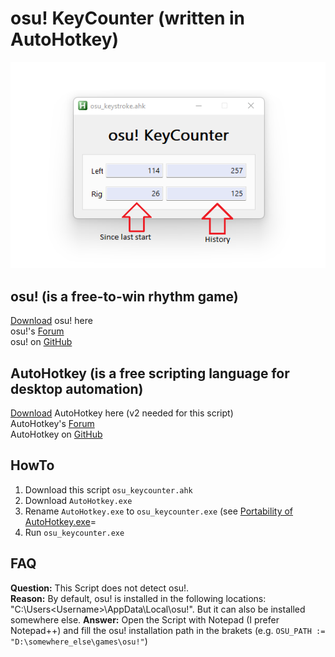 # osu! KeyCounter (written in AutoHotkey)

[![osu_keycounter](https://raw.githubusercontent.com/tipsy-cod/osu_keycounter/master/osu_keycounter.png)](https://github.com/tipsy-cod/osu_keycounter)


## osu! (is a free-to-win rhythm game)
[Download](https://osu.ppy.sh/home/) osu! here  
osu!'s [Forum](https://osu.ppy.sh/community/forums)  
osu! on [GitHub](https://github.com/ppy/osu)


## AutoHotkey (is a free scripting language for desktop automation)
[Download](https://www.autohotkey.com/download/) AutoHotkey here (v2 needed for this script)  
AutoHotkey's [Forum](https://www.autohotkey.com/boards/)  
AutoHotkey on [GitHub](https://github.com/Lexikos/AutoHotkey_L)


## HowTo
1. Download this script `osu_keycounter.ahk`
2. Download `AutoHotkey.exe`
3. Rename `AutoHotkey.exe` to `osu_keycounter.exe` (see [Portability of AutoHotkey.exe](https://lexikos.github.io/v2/docs/Program.htm#portability)=
4. Run `osu_keycounter.exe`


## FAQ
**Question:** This Script does not detect osu!.  
**Reason:** By default, osu! is installed in the following locations: "C:\Users\<Username>\AppData\Local\osu!\". But it can also be installed somewhere else.
**Answer:** Open the Script with Notepad (I prefer Notepad++) and fill the osu! installation path in the brakets (e.g. `OSU_PATH := "D:\somewhere_else\games\osu!"`)

